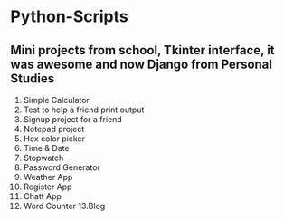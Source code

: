 # Python-Scripts
## Mini projects from school, Tkinter interface, it was awesome and now Django from Personal Studies

1. Simple Calculator
2. Test to help a friend print output
3. Signup  project for a friend
4. Notepad project
5. Hex color picker
6. Time & Date
7. Stopwatch
8. Password Generator
9. Weather App
10. Register App
11. Chatt App
12. Word Counter
13.Blog
